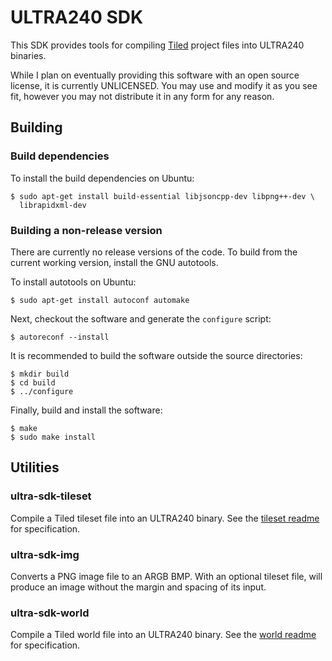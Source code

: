 # ULTRA240 SDK

This SDK provides tools for compiling [Tiled](https://www.mapeditor.org) project
files into ULTRA240 binaries.

While I plan on eventually providing this software with an open source
license, it is currently UNLICENSED. You may use and modify it as you see fit,
however you may not distribute it in any form for any reason.

## Building

### Build dependencies

To install the build dependencies on Ubuntu:

```shell
$ sudo apt-get install build-essential libjsoncpp-dev libpng++-dev \
  librapidxml-dev
```

### Building a non-release version

There are currently no release versions of the code. To build from the current
working version, install the GNU autotools.

To install autotools on Ubuntu:

```shell
$ sudo apt-get install autoconf automake
```

Next, checkout the software and generate the `configure` script:

```shell
$ autoreconf --install
```

It is recommended to build the software outside the source directories:

```shell
$ mkdir build
$ cd build
$ ../configure
```

Finally, build and install the software:

```shell
$ make
$ sudo make install
```

## Utilities

### ultra-sdk-tileset

Compile a Tiled tileset file into an ULTRA240 binary.
See the [tileset readme](src/ultra-sdk-tileset/README.md) for specification.

### ultra-sdk-img

Converts a PNG image file to an ARGB BMP.
With an optional tileset file, will produce an image without the margin and
spacing of its input.

### ultra-sdk-world

Compile a Tiled world file into an ULTRA240 binary.
See the [world readme](src/ultra-sdk-world/README.md) for specification.
